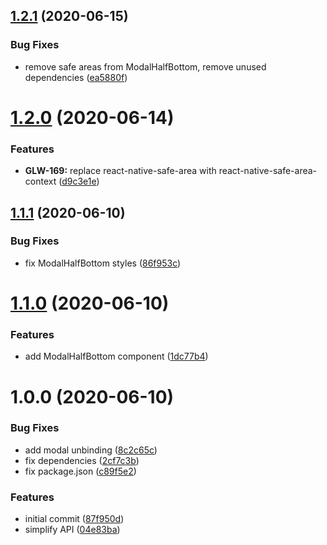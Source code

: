 ## [1.2.1](https://github.com/roborox/modals-kit/compare/v1.2.0...v1.2.1) (2020-06-15)


### Bug Fixes

* remove safe areas from ModalHalfBottom, remove unused dependencies ([ea5880f](https://github.com/roborox/modals-kit/commit/ea5880f2c490d568812b8d0bd49c9fee18f91a23))

# [1.2.0](https://github.com/roborox/modals-kit/compare/v1.1.1...v1.2.0) (2020-06-14)


### Features

* **GLW-169:** replace react-native-safe-area with react-native-safe-area-context ([d9c3e1e](https://github.com/roborox/modals-kit/commit/d9c3e1e9e75d5a2c62aa0cbbec277a820af4a560))

## [1.1.1](https://github.com/roborox/modals-kit/compare/v1.1.0...v1.1.1) (2020-06-10)


### Bug Fixes

* fix ModalHalfBottom styles ([86f953c](https://github.com/roborox/modals-kit/commit/86f953cdcc3eddfc951207fcfb555a439c2f6778))

# [1.1.0](https://github.com/roborox/modals-kit/compare/v1.0.0...v1.1.0) (2020-06-10)


### Features

* add ModalHalfBottom component ([1dc77b4](https://github.com/roborox/modals-kit/commit/1dc77b464ad2cbcf3bb9d9070f296110db7acbed))

# 1.0.0 (2020-06-10)


### Bug Fixes

* add modal unbinding ([8c2c65c](https://github.com/roborox/modals-kit/commit/8c2c65c122412f4c0025ee339832711d6b463379))
* fix dependencies ([2cf7c3b](https://github.com/roborox/modals-kit/commit/2cf7c3ba4b6f771c26533cc590e312c60c7ed13c))
* fix package.json ([c89f5e2](https://github.com/roborox/modals-kit/commit/c89f5e2a7726e4988dcfe38744034f7f48ce3134))


### Features

* initial commit ([87f950d](https://github.com/roborox/modals-kit/commit/87f950df8f06b35f9dfdff474edb726fbcd1175c))
* simplify API ([04e83ba](https://github.com/roborox/modals-kit/commit/04e83baf2297698b77746b66540189a11a53f8a1))
